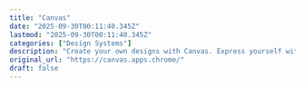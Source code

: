 ```yaml
---
title: "Canvas"
date: "2025-09-30T00:11:40.345Z"
lastmod: "2025-09-30T00:11:40.345Z"
categories: ["Design Systems"]
description: "Create your own designs with Canvas. Express yourself with natural brushes and hand-picked colors. Never lose a masterpiece with automatic syncing to your Google account."
original_url: "https://canvas.apps.chrome/"
draft: false
---
```

